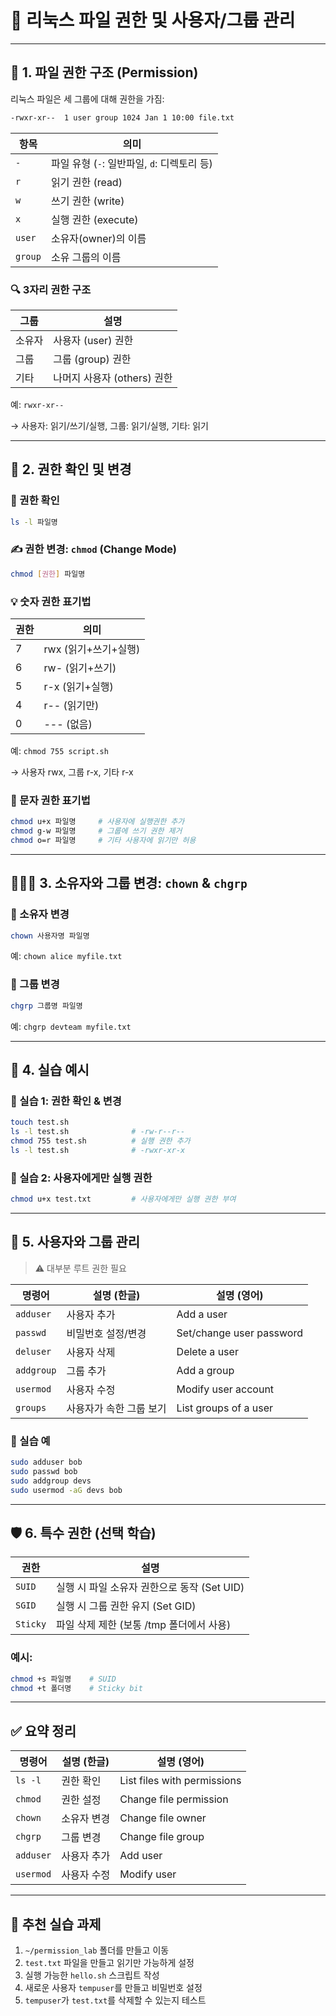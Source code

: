 # 🔐 리눅스 파일 권한 및 사용자/그룹 관리

---

## 📁 1. 파일 권한 구조 (Permission)

리눅스 파일은 세 그룹에 대해 권한을 가짐:

```bash
-rwxr-xr--  1 user group 1024 Jan 1 10:00 file.txt

```

| 항목 | 의미 |
| --- | --- |
| `-` | 파일 유형 (`-`: 일반파일, `d`: 디렉토리 등) |
| `r` | 읽기 권한 (read) |
| `w` | 쓰기 권한 (write) |
| `x` | 실행 권한 (execute) |
| `user` | 소유자(owner)의 이름 |
| `group` | 소유 그룹의 이름 |

### 🔍 3자리 권한 구조

| 그룹 | 설명 |
| --- | --- |
| 소유자 | 사용자 (user) 권한 |
| 그룹 | 그룹 (group) 권한 |
| 기타 | 나머지 사용자 (others) 권한 |

예: `rwxr-xr--`

→ 사용자: 읽기/쓰기/실행, 그룹: 읽기/실행, 기타: 읽기

---

## 🔧 2. 권한 확인 및 변경

### 📄 권한 확인

```bash
ls -l 파일명

```

### ✍️ 권한 변경: `chmod` (Change Mode)

```bash
chmod [권한] 파일명

```

### 💡 숫자 권한 표기법

| 권한 | 의미 |
| --- | --- |
| 7 | rwx (읽기+쓰기+실행) |
| 6 | rw- (읽기+쓰기) |
| 5 | r-x (읽기+실행) |
| 4 | r-- (읽기만) |
| 0 | --- (없음) |

예: `chmod 755 script.sh`

→ 사용자 rwx, 그룹 r-x, 기타 r-x

### 🔡 문자 권한 표기법

```bash
chmod u+x 파일명     # 사용자에 실행권한 추가
chmod g-w 파일명     # 그룹에 쓰기 권한 제거
chmod o=r 파일명     # 기타 사용자에 읽기만 허용

```

---

## 🧑‍🤝‍🧑 3. 소유자와 그룹 변경: `chown` & `chgrp`

### 🔁 소유자 변경

```bash
chown 사용자명 파일명

```

예: `chown alice myfile.txt`

### 🔁 그룹 변경

```bash
chgrp 그룹명 파일명

```

예: `chgrp devteam myfile.txt`

---

## 🧪 4. 실습 예시

### 📂 실습 1: 권한 확인 & 변경

```bash
touch test.sh
ls -l test.sh              # -rw-r--r--
chmod 755 test.sh          # 실행 권한 추가
ls -l test.sh              # -rwxr-xr-x

```

### 🧪 실습 2: 사용자에게만 실행 권한

```bash
chmod u+x test.txt         # 사용자에게만 실행 권한 부여

```

---

## 👤 5. 사용자와 그룹 관리

> ⚠️ 대부분 루트 권한 필요
> 

| 명령어 | 설명 (한글) | 설명 (영어) |
| --- | --- | --- |
| `adduser` | 사용자 추가 | Add a user |
| `passwd` | 비밀번호 설정/변경 | Set/change user password |
| `deluser` | 사용자 삭제 | Delete a user |
| `addgroup` | 그룹 추가 | Add a group |
| `usermod` | 사용자 수정 | Modify user account |
| `groups` | 사용자가 속한 그룹 보기 | List groups of a user |

### 🔧 실습 예

```bash
sudo adduser bob
sudo passwd bob
sudo addgroup devs
sudo usermod -aG devs bob

```

---

## 🛡️ 6. 특수 권한 (선택 학습)

| 권한 | 설명 |
| --- | --- |
| `SUID` | 실행 시 파일 소유자 권한으로 동작 (Set UID) |
| `SGID` | 실행 시 그룹 권한 유지 (Set GID) |
| `Sticky` | 파일 삭제 제한 (보통 /tmp 폴더에서 사용) |

### 예시:

```bash
chmod +s 파일명    # SUID
chmod +t 폴더명    # Sticky bit

```

---

## ✅ 요약 정리

| 명령어 | 설명 (한글) | 설명 (영어) |
| --- | --- | --- |
| `ls -l` | 권한 확인 | List files with permissions |
| `chmod` | 권한 설정 | Change file permission |
| `chown` | 소유자 변경 | Change file owner |
| `chgrp` | 그룹 변경 | Change file group |
| `adduser` | 사용자 추가 | Add user |
| `usermod` | 사용자 수정 | Modify user |

---

## 🎯 추천 실습 과제

1. `~/permission_lab` 폴더를 만들고 이동
2. `test.txt` 파일을 만들고 읽기만 가능하게 설정
3. 실행 가능한 `hello.sh` 스크립트 작성
4. 새로운 사용자 `tempuser`를 만들고 비밀번호 설정
5. `tempuser`가 `test.txt`를 삭제할 수 있는지 테스트